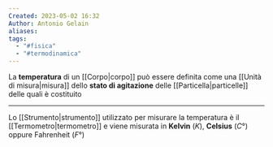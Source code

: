 ```yaml
---
Created: 2023-05-02 16:32
Author: Antonio Gelain
aliases: 
tags:
  - "#fisica"
  - "#termodinamica"
---
```


La **temperatura** di un [[Corpo|corpo]] può essere definita come una [[Unità di misura|misura]] dello **stato di agitazione** delle [[Particella|particelle]] delle quali è costituito

---

Lo [[Strumento|strumento]] utilizzato per misurare la temperatura è il [[Termometro|termometro]] e viene misurata in **Kelvin** ($K$), **Celsius** ($C°$) oppure Fahrenheit ($F°$)